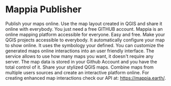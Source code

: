 # Mappia Publisher
Publish your maps online. Use the map layout created in QGIS and share it online with everybody. You just need a free GITHUB account. Mappia is an online mapping platform accessible for everyone. Easy and free. Make your QGIS projects accessible to everybody. It automatically configure your map to show online. It uses the symbology your defined. You can customize the generated maps online interactions into an user friendly interface. The service allows to use how many maps you want, it doesn't require any server. The map data is stored in your Github Account and you have the total control of it. Share your stylized QGIS maps. Combine maps from multiple users sources and create an interactive platform online. For creating enhanced map interactions check our API at: https://mappia.earth/.